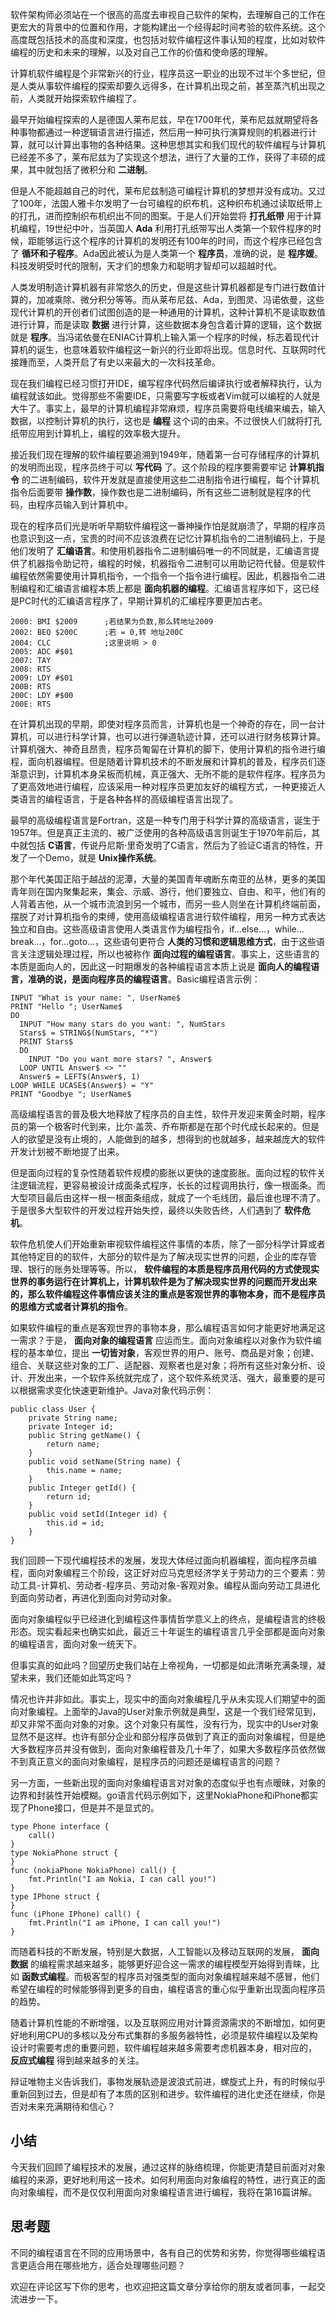 软件架构师必须站在一个很高的高度去审视自己软件的架构，去理解自己的工作在更宏大的背景中的位置和作用，才能构建出一个经得起时间考验的软件系统。这个高度既包括技术的高度和深度，也包括对软件编程这件事认知的程度，比如对软件编程的历史和未来的理解，以及对自己工作的价值和使命感的理解。

计算机软件编程是个非常新兴的行业，程序员这一职业的出现不过半个多世纪，但是人类从事软件编程的探索却要久远得多，在计算机出现之前，甚至蒸汽机出现之前，人类就开始探索软件编程了。

最早开始编程探索的人是德国人莱布尼兹，早在1700年代，莱布尼兹就期望将各种事物都通过一种逻辑语言进行描述，然后用一种可执行演算规则的机器进行计算，就可以计算出事物的各种结果。这种思想其实和我们现代的软件编程与计算机已经差不多了，莱布尼兹为了实现这个想法，进行了大量的工作，获得了丰硕的成果，其中就包括了微积分和 **二进制**。

但是人不能超越自己的时代，莱布尼兹制造可编程计算机的梦想并没有成功。又过了100年，法国人雅卡尔发明了一台可编程的织布机，这种织布机通过读取纸带上的打孔，进而控制织布机织出不同的图案。于是人们开始尝将 **打孔纸带** 用于计算机编程，19世纪中叶，当英国人 **Ada** 利用打孔纸带写出人类第一个软件程序的时候，距能够运行这个程序的计算机的发明还有100年的时间，而这个程序已经包含了 **循环和子程序**。Ada因此被认为是人类第一个 **程序员**，准确的说，是 **程序媛**。科技发明受时代的限制，天才们的想象力和聪明才智却可以超越时代。

人类发明制造计算机器有非常悠久的历史，但是这些计算机器都是专门进行数值计算的，加减乘除、微分积分等等。而从莱布尼兹、Ada，到图灵、冯诺依曼，这些现代计算机的开创者们试图创造的是一种通用的计算机，这种计算机不是读取数值进行计算，而是读取 **数据** 进行计算，这些数据本身包含着计算的逻辑，这个数据就是 **程序**。当冯诺依曼在ENIAC计算机上输入第一个程序的时候，标志着现代计算机的诞生，也意味着软件编程这一新兴的行业即将出现。信息时代、互联网时代接踵而至，人类开启了有史以来最大的一次科技革命。

现在我们编程已经习惯打开IDE，编写程序代码然后编译执行或者解释执行，认为编程就该如此。觉得那些不需要IDE，只需要写字板或者Vim就可以编程的人就是大牛了。事实上，最早的计算机编程非常麻烦，程序员需要将电线编来编去，输入数据，以控制计算机的执行，这也是 **编程** 这个词的由来。不过很快人们就将打孔纸带应用到计算机上，编程的效率极大提升。

接近我们现在理解的软件编程要追溯到1949年，随着第一台可存储程序的计算机的发明而出现，程序员终于可以 **写代码** 了。这个阶段的程序要需要牢记 **计算机指令** 的二进制编码，软件开发就是直接使用这些二进制指令进行编程，每个计算机指令后面要带 **操作数**，操作数也是二进制编码，所有这些二进制就是程序的代码，由程序员输入到计算机中。

现在的程序员们光是听听早期软件编程这一番神操作怕是就崩溃了，早期的程序员也意识到这一点，宝贵的时间不应该浪费在记忆计算机指令的二进制编码上，于是他们发明了 **汇编语言**。和使用机器指令二进制编码唯一的不同就是，汇编语言提供了机器指令助记符，编程的时候，机器指令二进制可以用助记符代替。但是软件编程依然需要使用计算机指令，一个指令一个指令进行编程。因此，机器指令二进制编程和汇编语言编程本质上都是 **面向机器的编程**。汇编语言程序如下，这已经是PC时代的汇编语言程序了，早期计算机的汇编程序要更加古老。

```
2000: BMI $2009      ;若结果为负数,那么转地址2009
2002: BEQ $200C      ;若 = 0,转 地址200C
2004: CLC            ;这里说明 > 0
2005: ADC #$01
2007: TAY
2008: RTS
2009: LDY #$01
200B: RTS
200C: LDY #$00
200E: RTS

```

在计算机出现的早期，即使对程序员而言，计算机也是一个神奇的存在，同一台计算机，可以进行科学计算，也可以进行弹道轨迹计算，还可以进行财务核算计算。计算机强大、神奇且昂贵，程序员匍匐在计算机的脚下，使用计算机的指令进行编程，面向机器编程。但是随着计算机技术的不断发展和计算机的普及，程序员们逐渐意识到，计算机本身呆板而机械，真正强大、无所不能的是软件程序。程序员为了更高效地进行编程，应该采用一种对程序员更加友好的编程方式，一种更接近人类语言的编程语言，于是各种各样的高级编程语言出现了。

最早的高级编程语言是Fortran，这是一种专门用于科学计算的高级语言，诞生于1957年。但是真正主流的、被广泛使用的各种高级语言则诞生于1970年前后，其中就包括 **C语言**，传说丹尼斯·里奇发明了C语言，然后为了验证C语言的特性，开发了一个Demo，就是 **Unix操作系统**。

那个年代美国正陷于越战的泥潭，大量的美国青年魂断东南亚的丛林，更多的美国青年则在国内聚集起来，集会、示威、游行，他们要独立、自由、和平，他们有的人背着吉他，从一个城市流浪到另一个城市，而另一些人则坐在计算机终端前面，摆脱了对计算机指令的束缚，使用高级编程语言进行软件编程，用另一种方式表达独立和自由。这些高级语言使用人类语言作为编程指令，if…else…，while…break…，for…goto…，这些语句更符合 **人类的习惯和逻辑思维方式**，由于这些语言关注逻辑处理过程，所以也被称作 **面向过程的编程语言**。事实上，这些语言的本质是面向人的，因此这一时期爆发的各种编程语言本质上说是 **面向人的编程语言，准确的说，是面向程序员的编程语言**。Basic编程语言示例：

```
INPUT "What is your name: ", UserName$
PRINT "Hello "; UserName$
DO
  INPUT "How many stars do you want: ", NumStars
  Stars$ = STRING$(NumStars, "*")
  PRINT Stars$
  DO
    INPUT "Do you want more stars? ", Answer$
  LOOP UNTIL Answer$ <> ""
  Answer$ = LEFT$(Answer$, 1)
LOOP WHILE UCASE$(Answer$) = "Y"
PRINT "Goodbye "; UserName$

```

高级编程语言的普及极大地释放了程序员的自主性，软件开发迎来黄金时期，程序员的第一个极客时代到来，比尔·盖茨、乔布斯都是在那个时代成长起来的。但是人的欲望是没有止境的，人能做到的越多，想得到的也就越多，越来越庞大的软件开发计划被不断地提了出来。

但是面向过程的复杂性随着软件规模的膨胀以更快的速度膨胀。面向过程的软件关注逻辑流程，更容易被设计成面条式程序，长长的过程调用执行，像一根面条。而大型项目最后由这样一根一根面条组成，就成了一个毛线团，最后谁也理不清了。于是很多大型软件的开发过程开始失控，最终以失败告终，人们遇到了 **软件危机**。

软件危机使人们开始重新审视软件编程这件事情的本质，除了一部分科学计算或者其他特定目的的软件，大部分的软件是为了解决现实世界的问题，企业的库存管理、银行的账务处理等等。所以， **软件编程的本质是程序员用代码的方式使现实世界的事务运行在计算机上，计算机软件是为了解决现实世界的问题而开发出来的，那么软件编程这件事情应该关注的重点是客观世界的事物本身，而不是程序员的思维方式或者计算机的指令**。

如果软件编程的重点是客观世界的事物本身，那么编程语言如何才能更好地满足这一需求？于是， **面向对象的编程语言** 应运而生。面向对象编程以对象作为软件编程的基本单位，提出 **一切皆对象**，客观世界的用户、账号、商品是对象；创建、组合、关联这些对象的工厂、适配器、观察者也是对象；将所有这些对象分析、设计、开发出来，一个软件系统就完成了，这个软件系统灵活、强大，最重要的是可以根据需求变化快速更新维护。Java对象代码示例：

```
public class User {
    private String name;
    private Integer id;
    public String getName() {
        return name;
    }
    public void setName(String name) {
        this.name = name;
    }
    public Integer getId() {
        return id;
    }
    public void setId(Integer id) {
        this.id = id;
    }
}

```

我们回顾一下现代编程技术的发展，发现大体经过面向机器编程，面向程序员编程，面向对象编程三个阶段，这正好对应马克思经济学关于劳动力的三个要素：劳动工具-计算机、劳动者-程序员、劳动对象-客观对象。编程从面向劳动工具进化到面向劳动者，再进化到面向对劳动对象。

面向对象编程似乎已经进化到编程这件事情哲学意义上的终点，是编程语言的终极形态。现实看起来也确实如此，最近三十年诞生的编程语言几乎全部都是面向对象的编程语言，面向对象一统天下。

但事实真的如此吗？回望历史我们站在上帝视角，一切都是如此清晰充满条理，凝望未来，我们还能如此笃定吗？

情况也许并非如此。事实上，现实中的面向对象编程几乎从未实现人们期望中的面向对象编程。上面举的Java的User对象示例就是典型，这是一个我们经常见到，却又非常不面向对象的对象。这个对象只有属性，没有行为，现实中的User对象显然不是这样。也许有部分企业和部分程序员做到了真正的面向对象编程，但是绝大多数程序员并没有做到，面向对象编程普及几十年了，如果大多数程序员依然做不到真正意义的面向对象编程，是程序员的问题还是编程语言的问题？

另一方面，一些新出现的面向对象编程语言对对象的态度似乎也有点暧昧，对象的边界和封装性开始模糊。go语言代码示例如下，这里NokiaPhone和iPhone都实现了Phone接口，但是并不是显式的。

```
type Phone interface {
    call()
}
type NokiaPhone struct {
}
func (nokiaPhone NokiaPhone) call() {
    fmt.Println("I am Nokia, I can call you!")
}
type IPhone struct {
}
func (iPhone IPhone) call() {
    fmt.Println("I am iPhone, I can call you!")
}

```

而随着科技的不断发展，特别是大数据，人工智能以及移动互联网的发展， **面向数据** 的编程需求越来越多，能够更好迎合这一需求的编程模型开始得到青睐，比如 **函数式编程**。而极客型的程序员对强类型的面向对象编程越来越不感冒，他们希望在编程的时候能够得到更多的自由，编程语言的重心似乎重新出现面向程序员的趋势。

随着计算机性能的不断增强，以及互联网应用对计算资源需求的不断增加，如何更好地利用CPU的多核以及分布式集群的多服务器特性，必须是软件编程以及架构设计时需要考虑的重要问题，软件编程越来越多需要考虑机器本身，相对应的， **反应式编程** 得到越来越多的关注。

辩证唯物主义告诉我们，事物发展轨迹是波浪式前进，螺旋式上升，有的时候似乎重新回到过去，但是却有了本质的区别和进步。软件编程的进化史还在继续，你是否对未来充满期待和信心？

## 小结

今天我们回顾了编程技术的发展，通过这样的脉络梳理，你能更清楚目前面对对象编程的来源，更好地利用这一技术。如何利用面向对象编程的特性，进行真正的面向对象编程，而不是仅仅利用面向对象编程语言进行编程，我将在第16篇讲解。

## 思考题

不同的编程语言在不同的应用场景中，各有自己的优势和劣势，你觉得哪些编程语言更适合用在哪些地方，适合处理哪些问题？

欢迎在评论区写下你的思考，也欢迎把这篇文章分享给你的朋友或者同事，一起交流进步一下。